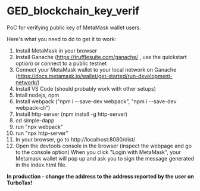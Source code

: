 # GED_blockchain_key_verif

PoC for verifying public key of MetaMask wallet users.

Here's what you need to do to get it to work:
1) Install MetaMask in your browser 
2) Install Ganache (https://trufflesuite.com/ganache/ , use the quickstart option) or connect to a public testnet
3) Connect your MetaMask wallet to your local network on Ganache (https://docs.metamask.io/wallet/get-started/run-development-network/)
4) Install VS Code (should probably work with other setups)
5) Intall nodejs, npm 
6) Install webpack ("npm i --save-dev webpack", "npm i --save-dev webpack-cli")
7) Install http-server (npm install -g http-server)
8) cd simple-dapp
9) run "npx webpack"
10) run "npx http-server"
11) In your browser, go to http://localhost:8080/dist/
12) Open the devtools console in the browser (inspect the webpage and go to the console option)
When you click "Login with MetaMask", your Metamask wallet will pop up and ask you to sign the message generated in the index.html file.


**In production - change the address to the address reported by the user on TurboTax!**